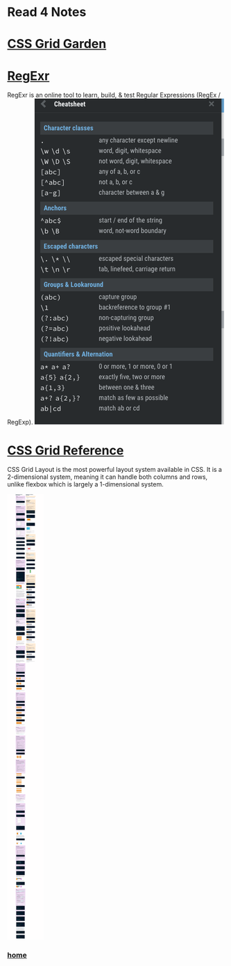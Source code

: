 # Read 4 Notes

# [CSS Grid Garden](https://cssgridgarden.com/)

# [RegExr](https://regexr.com/)
RegExr is an online tool to learn, build, & test Regular Expressions (RegEx / RegExp).
<img src = "./images/Read04-img1.gif">

# [CSS Grid Reference](https://css-tricks.com/snippets/css/complete-guide-grid/)

CSS Grid Layout is the most powerful layout system available in CSS. It is a 2-dimensional system, meaning it can handle both columns and rows, unlike flexbox which is largely a 1-dimensional system. 

<img src = "./images/Read04-img2.gif">

### [home](https://misalz.github.io/reading_notes2/)